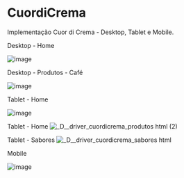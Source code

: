 # CuordiCrema
Implementação Cuor di Crema - Desktop, Tablet e Mobile.


Desktop - Home

![image](https://user-images.githubusercontent.com/104794351/187312926-b927e7a4-45c5-45eb-b7d6-ed9c52fe00a2.png)

Desktop - Produtos - Café

![image](https://user-images.githubusercontent.com/104794351/187314430-1020eee6-bd11-4ce1-b347-b88b8288c75b.png)


Tablet - Home

![image](https://user-images.githubusercontent.com/104794351/187313077-0d923f58-09ae-4952-b28e-4123e4929af2.png)

Tablet - Home
![_D__driver_cuordicrema_produtos html (2)](https://user-images.githubusercontent.com/104794351/187314273-ae801273-1ea5-4c8c-a7db-eae870ad707d.png)

Tablet - Sabores
![_D__driver_cuordicrema_sabores html](https://user-images.githubusercontent.com/104794351/187314906-da067fa0-af63-4daa-8350-eee4a848c904.png)


Mobile

![image](https://user-images.githubusercontent.com/104794351/187313943-f0ff7780-94ea-4959-a3b0-caa247cc66c5.png)


